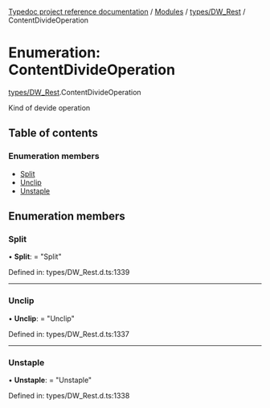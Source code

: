 [Typedoc project reference documentation](../README.md) / [Modules](../modules.md) / [types/DW_Rest](../modules/types_dw_rest.md) / ContentDivideOperation

# Enumeration: ContentDivideOperation

[types/DW_Rest](../modules/types_dw_rest.md).ContentDivideOperation

Kind of devide operation

## Table of contents

### Enumeration members

- [Split](types_dw_rest.contentdivideoperation.md#split)
- [Unclip](types_dw_rest.contentdivideoperation.md#unclip)
- [Unstaple](types_dw_rest.contentdivideoperation.md#unstaple)

## Enumeration members

### Split

• **Split**: = "Split"

Defined in: types/DW_Rest.d.ts:1339

___

### Unclip

• **Unclip**: = "Unclip"

Defined in: types/DW_Rest.d.ts:1337

___

### Unstaple

• **Unstaple**: = "Unstaple"

Defined in: types/DW_Rest.d.ts:1338
